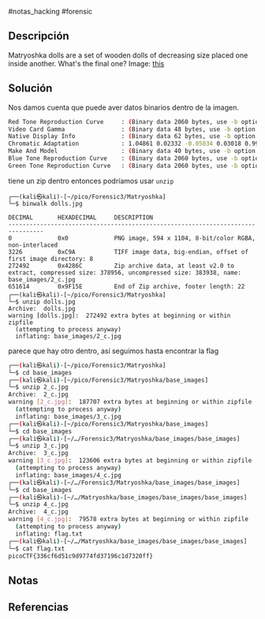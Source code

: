 #notas_hacking #forensic
## Descripción
Matryoshka dolls are a set of wooden dolls of decreasing size placed one inside another. What's the final one? Image: [this](https://mercury.picoctf.net/static/5eb456e480e485183c9c1b16952c6eda/dolls.jpg)
## Solución
Nos damos cuenta que puede aver datos binarios dentro de la imagen.
```bash
Red Tone Reproduction Curve     : (Binary data 2060 bytes, use -b option to extract)
Video Card Gamma                : (Binary data 48 bytes, use -b option to extract)
Native Display Info             : (Binary data 62 bytes, use -b option to extract)
Chromatic Adaptation            : 1.04861 0.02332 -0.05034 0.03018 0.99002 -0.01714 -0.00922 0.01503 0.75172
Make And Model                  : (Binary data 40 bytes, use -b option to extract)
Blue Tone Reproduction Curve    : (Binary data 2060 bytes, use -b option to extract)
Green Tone Reproduction Curve   : (Binary data 2060 bytes, use -b option to extract)
```
tiene un zip dentro entonces podríamos usar `unzip`
```
┌──(kali㉿kali)-[~/pico/Forensic3/Matryoshka]
└─$ binwalk dolls.jpg 

DECIMAL       HEXADECIMAL     DESCRIPTION
--------------------------------------------------------------------------------
0             0x0             PNG image, 594 x 1104, 8-bit/color RGBA, non-interlaced
3226          0xC9A           TIFF image data, big-endian, offset of first image directory: 8
272492        0x4286C         Zip archive data, at least v2.0 to extract, compressed size: 378956, uncompressed size: 383938, name: base_images/2_c.jpg
651614        0x9F15E         End of Zip archive, footer length: 22
┌──(kali㉿kali)-[~/pico/Forensic3/Matryoshka]
└─$ unzip dolls.jpg         
Archive:  dolls.jpg
warning [dolls.jpg]:  272492 extra bytes at beginning or within zipfile
  (attempting to process anyway)
  inflating: base_images/2_c.jpg     
```
parece que hay otro dentro, así seguimos hasta encontrar la flag
```bash
┌──(kali㉿kali)-[~/pico/Forensic3/Matryoshka]
└─$ cd base_images 
┌──(kali㉿kali)-[~/pico/Forensic3/Matryoshka/base_images]
└─$ unzip 2_c.jpg  
Archive:  2_c.jpg
warning [2_c.jpg]:  187707 extra bytes at beginning or within zipfile
  (attempting to process anyway)
  inflating: base_images/3_c.jpg     
┌──(kali㉿kali)-[~/pico/Forensic3/Matryoshka/base_images]
└─$ cd base_images 
┌──(kali㉿kali)-[~/…/Forensic3/Matryoshka/base_images/base_images]
└─$ unzip 3_c.jpg
Archive:  3_c.jpg
warning [3_c.jpg]:  123606 extra bytes at beginning or within zipfile
  (attempting to process anyway)
  inflating: base_images/4_c.jpg     
┌──(kali㉿kali)-[~/…/Forensic3/Matryoshka/base_images/base_images]
└─$ cd base_images 
┌──(kali㉿kali)-[~/…/Matryoshka/base_images/base_images/base_images]
└─$ unzip 4_c.jpg
Archive:  4_c.jpg
warning [4_c.jpg]:  79578 extra bytes at beginning or within zipfile
  (attempting to process anyway)
  inflating: flag.txt                
┌──(kali㉿kali)-[~/…/Matryoshka/base_images/base_images/base_images]
└─$ cat flag.txt                
picoCTF{336cf6d51c9d9774fd37196c1d7320ff}     
```
## Notas

## Referencias
